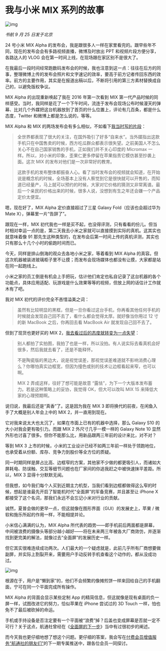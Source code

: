 # 我与小米 MIX 系列的故事

![img]( https://lishuhang.me/img/2019/09/mi-mix-alpha.jpg )

*书航 9 月 25 日发于北京*

24 号小米 MIX Alpha 的发布会，我是跟很多人一样在家里看完的。跟早些年不同，现在的发布会会有多路视频直播，微博及时放出 PPT 和视频片段方便分享，各路达人的 VLOG 会在第一时间上线，在现场跟在家区别不是很大了。

在我最后一段时间经常跑数码发布会的时候，我也注意到这一点：往往在后方的同事，整理微博上传的发布会照片和文字速记的效率，要高于前方记者传回东西的效率。前方的主要作用，其实是在报道出稿以后，不断将引用的第三方素材替换成自己的，以避免版权争议。

MIX Alpha 的出现重新唤起了我在 2016 年第一次看到 MIX 第一代产品时候的同样感受。当时，我同样是花了一个下午时间，流连于发布会现场公布时候漫天的弹幕、比对几个外媒把这台机器放到了首页的什么位置上，评论有几百条，都是什么态度，Twitter 和微博上都是怎么说的，等等。

MIX Alpha 和 MIX 的两场发布会有多么相似，不如看下[我当时写的片段](https://mp.weixin.qq.com/s/oUZrvRA4PGYYBT6PfoAOsA)：

> 全世界都表现了很大的关注，在国外吸引了好多“自来水”。当外媒指出这款手机只在中国售卖的时候，西方吃瓜群众都表示很失望。之前美国人不怎么关心不在自己国家销售的手机，正如我们并不关心印度的 Micromax 一样。所以，对小米的印象，歪果仁更多停留在苹果指责它模仿甚至抄袭上面。这次 MIX 的发布对他们是一次非常好的教育。
>
> 这款手机的发布整体都振奋人心。看了当时发布会的视频就会知道，在开始说是概念机的时候，全场基本上没有人察觉到它是很快就可以开售的，而知道已经量产，马上就可以预约的时候，大家对它价格的猜测又非常离谱。最后一个亲民的价格出来的时候，很多人说，没想到有生之年还会嫌一个产品定价太便宜。

嗯，现在好了，MIX Alpha 定价直接超过了三星 Galaxy Fold（应该也会超过华为 Mate X），弹幕里一片“告辞了”。

跟现在一样，MIX 初代我也一样是买不起，也没得评测，只有看看的份儿。但当时相对幸运一点的是，第二天我去小米之家就可以直接摸到实际的真机。这其实也就意味着像 91 那先生这种类型的，在发布会后第一时间上传的真机评测，其实也只有那么十几个小时的偷跑时间而已。

今天，同样是排山倒海的观众去各地小米之家，等着看到 MIX Alpha 的真容。但这次机器被装进玻璃柜子里不让摸；而发布会现场媒体也都没有让摸，大家都是站在同一起跑线上。

小米之家的员工倒是有机会上手把玩，估计他们肯定也私自记录了这台机器的各个功能点，具体应用适配、玩游戏是什么效果等等的视频，但放上网的话估计工作就木有了吧。

我对 MIX 初代的评价完全不吝惜溢美之词：

> 虽然有比较明显的黑框，但是一旦你看过这台手机，你再看其他任何手机的时候就会发现自己回不去了，看什么都会觉得太厚。就好像当你用过 12 寸的新 MacBook 之后，你再回去看 MacBook Air 就发现自己回不去了。

但到了现货也更好买的 MIX 2，[我去看过后的态度就转变为一点失望](http://mp.weixin.qq.com/s?__biz=MjM5Mjg1ODIxMQ==&mid=2650659168&idx=1&sn=84650862ecc7eb7b51b16e560698d4cc&chksm=be96906c89e1197a7b819ebf961ae0279fbe820ad60430218e1ad2af51003f0de58cbc2f621c&scene=21#wechat_redirect)：

> 别人都拍了实拍图，我拍了也是一样，所以没拍。有人说实际去看真机会好很多，然后我就去看了，还是不能释怀。
>
> 不是陶瓷版的黑边大，说是视觉误差，那视觉误差难道就不影响消费心理么？你哪怕真实边框宽，但因为撞色或别的技术让边框看起来窄，也可以啊。
>
> MIX 2 弄成这样，往好了想可能是故意 “露怯”，为下一个大版本发布蓄力。若是这种策略上的妥协，我觉得 OK，但大可以改叫 MIX 1S 来降低大家的心理预期啊。

说归说，我最后还是“真香”了。这是因为我在 MIX 3 即将换代的前夜，在闲鱼入手了大概是别人年会上中的 MIX 2，并一直用到现在。

它对我来说太大也太沉了，如果在市面上已有的机器中选择，那么 Galaxy S10 的大小对我会更有吸引力。而跟 MIX 2 外尺寸几乎一模一样的 Galaxy Note 10 显然外形也讨喜了很多。但你不能那么比，用新品跟两三年前的设计来比，对不对？

等到 MIX 3 上市的时候，小米的工业设计已经不如两三年前一样处于领跑地位，也承受着从份额、库存、竞争力到股价等全方位的质疑。

同一时期同样是屏占比高、边框窄的方案，其他家不少做的都更吸引人，而诸如大屏耗电、防误触、交互等细节问题也在厂家间的你追我赶之中被快速抹平差距。所以，MIX 3 显得十分默默无闻。

但我想，如今我们每个人买到近期主力机型，当我们看到边框都做得这么窄的时候，想起是谁最先开启了智能机时代“全面屏”的军备竞赛，并且甚至让 iPhone X 都接受了这个名词，那我们永远不会忘记小米对行业的贡献。

诚然，夏普会做的更早一点，但这就像在图形界面（GUI）的发展史上，苹果 / 微软和施乐所起的作用一样，不能相提并论。

小米信心满满的认为，MIX Alpha 所代表的趋势——即手机前后两面都是屏幕，中间被浪费的摄像头等部分越小越好——将在未来两三年被各大厂商效仿，并逐渐找到更完美的解法，就像过去“全面屏”的发展历史一样。

但它其实很难连续成功两次。人们最大的一个疑虑就是，此前几乎所有厂商想要做副屏，并实际上割裂开来，需要用户手动反转手机查看这个动作的，都从没成功过。

![img]( https://lishuhang.me/img/2019/09/mi-mix-alpha-back.jpg )

根源在于，用户是“懒到家”的，他们不会频繁的像摊煎饼一样来回给自己的手机翻面，宁可在同一个平面完成所有操作。

MIX Alpha 的背面会显示某些定制 App 的精简信息，但这就像是现有桌面的负一屏一样，试图改进它的努力，恰似苹果在 iPhone 尝试过的 3D Touch 一样，怕也免不了最后被砍掉的命运。

手机或手持设备是否注定要有一个平面被“浪费”掉？后盖也变成屏幕是否就一定不可行？关于这点，航通社曾经在《[全面屏的下一步](http://mp.weixin.qq.com/s?__biz=MjM5Mjg1ODIxMQ==&mid=2650659462&idx=1&sn=4f07c707d666fb87d68f4480936b9bc8&chksm=be96938a89e11a9cd9eb15bcfcf396f91546e753a26d8c1e866b7a52d1ee8cec1dace522f1ea&scene=21#wechat_redirect)》当中有过很初步的阐述。

而今天我也更仔细地想了想这个问题。更仔细的答案，我会写在[付费会员增值服务“航通社的朋友们”](https://zhuanlan.zhihu.com/p/78975585)的下一期专属推送中，跟各位会员一同探讨。